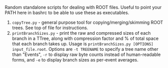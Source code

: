 Random standalone scripts for dealing with ROOT files. Useful to point your PATH here in bashrc to be able to use these as executables.

1. `copyTree.py` - general purpose tool for copying/merging/skimming ROOT trees. See top of file for instructions.
2. `printBranchSizes.py` - print the raw and compressed sizes of each branch in a TTree, along with compression factor and % of
total space that each branch takes up. Usage is `printBranchSizes.py [OPTIONS] input_file.root`. Options are `-t TREENAME` to
specify a tree name other than "Events", `-r` to display raw byte counts instead of human-readable forms, and
`-e` to display branch sizes as per-event averages.
